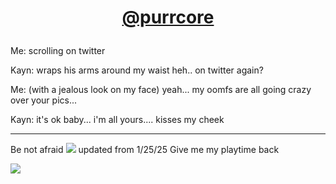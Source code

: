# <p align="center"> [@purrcore](https://github.com/purrcore)

Me: scrolling on twitter

Kayn: wraps his arms around my waist heh.. on twitter again?

Me: (with a jealous look on my face) yeah... my oomfs are all going crazy over your pics...

Kayn: it's ok baby... i'm all yours.... kisses my cheek

---

Be not afraid 
![](https://files.catbox.moe/8cgyuk.png) updated from 1/25/25 Give me my playtime back

![](https://i.ibb.co/pPvB8wj/IMG-7650.webp)

